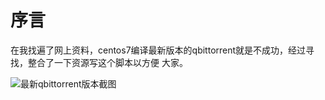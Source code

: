 # 序言
在我找遍了网上资料，centos7编译最新版本的qbittorrent就是不成功，经过寻找，整合了一下资源写这个脚本以方便
大家。

![最新qbittorrent版本截图][1]



[1]: https://ws3.sinaimg.cn/large/007fbMWcgy1fxwvrj5e1vj31ah0k60wb.jpg